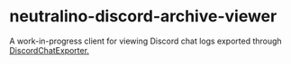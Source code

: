 # neutralino-discord-archive-viewer
A work-in-progress client for viewing Discord chat logs exported through [DiscordChatExporter.](https://github.com/Tyrrrz/DiscordChatExporter)
